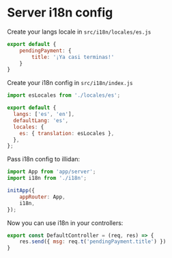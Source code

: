 # Server i18n config

Create your langs locale in `src/i18n/locales/es.js`

```js
export default {
    pendingPayment: {
        title: '¡Ya casi terminas!'
    }
}
```

Create your i18n config in `src/i18n/index.js`

```js
import esLocales from './locales/es';

export default {
  langs: ['es', 'en'],
  defaultLang: 'es',
  locales: {
    es: { translation: esLocales },
  },
};

```

Pass i18n config to illidan:
```js
import App from 'app/server';
import i18n from './i18n';

initApp({
    appRouter: App,
    i18n,
});
```

Now you can use i18n in your controllers:

```js
export const DefaultController = (req, res) => {
    res.send({ msg: req.t('pendingPayment.title') })
}
```
